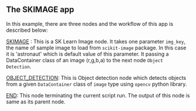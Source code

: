 ## The SKIMAGE app

In this example, there are three nodes and the workflow of this app is described below:

[SKIMAGE](https://github.com/flojoy-io/nodes/blob/main/GENERATORS/SAMPLE_IMAGES/SKLEARN_IMAGE/SKIMAGE.py) : This is a SK Learn Image node. It takes one parameter  `img_key`, the name of sample image to load from `scikit-image` package. In this case it is 'astronaut' which is default value of this parameter. It passing a DataContainer class of an image (r,g,b,a) to the next node `Object Detection`.

[OBJECT_DETECTION](https://github.com/flojoy-io/nodes/blob/main/AI_ML/OBJECT_DETECTION/OBJECT_DETECTION.py): This is Object detection node which detects objects from a given `DataContainer` class of `image` type using `opencv` python library.

[END](https://github.com/flojoy-io/nodes/blob/main/LOGIC_GATES/TERMINATORS/END.py): This node terminating the current script run. The output of this node is same as its parent node.
